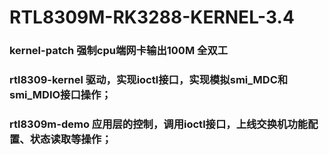 # RTL8309M-RK3288-KERNEL-3.4

### kernel-patch 强制cpu端网卡输出100M 全双工

### rtl8309-kernel 驱动，实现ioctl接口，实现模拟smi_MDC和 smi_MDIO接口操作；

### rtl8309m-demo 应用层的控制，调用ioctl接口，上线交换机功能配置、状态读取等操作；
